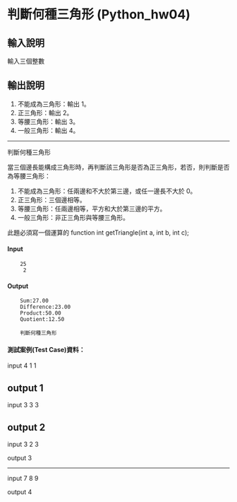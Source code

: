 # 判斷何種三角形  (Python_hw04)


輸入說明 
---------------- 
輸入三個整數 


輸出說明 
--------------- 
1. 不能成為三角形：輸出 1。 
2. 正三角形：輸出 2。 
3. 等腰三角形：輸出 3。 
4. 一般三角形：輸出 4。 
--------------- 
判斷何種三角形 

當三個邊長能構成三角形時，再判斷該三角形是否為正三角形，若否，則判斷是否為等腰三角形：  
1. 不能成為三角形：任兩邊和不大於第三邊，或任一邊長不大於 0。  
2. 正三角形：三個邊相等。  
3. 等腰三角形：任兩邊相等，平方和大於第三邊的平方。  
4. 一般三角形：非正三角形與等腰三角形。  

此題必須寫一個運算的 function 
int getTriangle(int a, int b, int c); 
#### Input 
        25  
         2

#### Output
        Sum:27.00  
        Difference:23.00  
        Product:50.00  
        Quotient:12.50  
        
        判斷何種三角形 

#### 測試案例(Test Case)資料： 

input 
4 1 1 

output 
1 
------------------- 
input 
3 3 3 

output 
2 
------------------- 
input 
3 2 3 

output 
3 

------------------- 
input 
7 8 9 

output 
4 